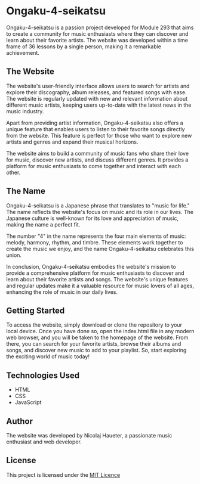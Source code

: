 # Ongaku-4-seikatsu
Ongaku-4-seikatsu is a passion project developed for Module 293 that aims to create a community for music enthusiasts where they can discover and learn about their favorite artists. The website was developed within a time frame of 36 lessons by a single person, making it a remarkable achievement.

## The Website
The website's user-friendly interface allows users to search for artists and explore their discography, album releases, and featured songs with ease. The website is regularly updated with new and relevant information about different music artists, keeping users up-to-date with the latest news in the music industry.

Apart from providing artist information, Ongaku-4-seikatsu also offers a unique feature that enables users to listen to their favorite songs directly from the website. This feature is perfect for those who want to explore new artists and genres and expand their musical horizons.

The website aims to build a community of music fans who share their love for music, discover new artists, and discuss different genres. It provides a platform for music enthusiasts to come together and interact with each other.

## The Name
Ongaku-4-seikatsu is a Japanese phrase that translates to "music for life." The name reflects the website's focus on music and its role in our lives. The Japanese culture is well-known for its love and appreciation of music, making the name a perfect fit.

The number "4" in the name represents the four main elements of music: melody, harmony, rhythm, and timbre. These elements work together to create the music we enjoy, and the name Ongaku-4-seikatsu celebrates this union.

In conclusion, Ongaku-4-seikatsu embodies the website's mission to provide a comprehensive platform for music enthusiasts to discover and learn about their favorite artists and songs. The website's unique features and regular updates make it a valuable resource for music lovers of all ages, enhancing the role of music in our daily lives.

## Getting Started
To access the website, simply download or clone the repository to your local device. Once you have done so, open the index.html file in any modern web browser, and you will be taken to the homepage of the website. From there, you can search for your favorite artists, browse their albums and songs, and discover new music to add to your playlist. So, start exploring the exciting world of music today!

## Technologies Used
- HTML
- CSS
- JavaScript

## Author
The website was developed by Nicolaj Haueter, a passionate music enthusiast and web developer.

## License
This project is licensed under the [MIT Licence](LICENCE)